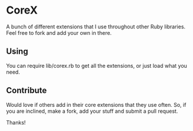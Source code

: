 # CoreX

A bunch of different extensions that I use throughout other Ruby libraries. Feel 
free to fork and add your own in there. 

## Using

You can require lib/corex.rb to get all the extensions, or just load what you 
need.

## Contribute

Would love if others add in their core extensions that they use often. So, if 
you are inclined, make a fork, add your stuff and submit a pull request.

Thanks!
